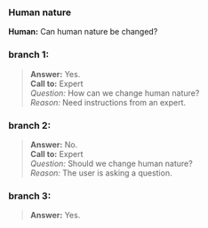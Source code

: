 ### Human nature
**Human:** Can human nature be changed?
### branch 1:
>**Answer:** Yes.<br>
>**Call to:** Expert<br>
>_Question:_ How can we change human nature?<br>
>_Reason:_ Need instructions from an expert.<br>
### branch 2:
>**Answer:** No.<br>
>**Call to:** Expert<br>
>_Question:_ Should we change human nature?<br>
>_Reason:_ The user is asking a question.<br>
### branch 3:
>**Answer:** Yes.<br>
